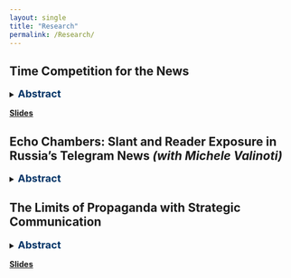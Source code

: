 ```yaml
---
layout: single
title: "Research"
permalink: /Research/
---
```




## Time Competition for the News
<details>
  <summary><strong style="color: #003366; font-size: 18px;">Abstract</strong></summary>
  <p style="font-size: 16px;">The digital revolution has reshaped journalism, driving a shift toward real-time reporting and reshaping how audiences consume news. This study explores how ideological slant influences time competition in news reporting, focusing on Telegram—Russia’s most widely used social media platform. Using a novel dataset of publications from 77 news outlets between 2021 and 2023, I apply a Topic Detection and Tracking (TDT) algorithm to identify media events and measure reporting delays. To assess horizontal differentiation, I implement a three-step approach to identify government-sensitive topics and characterize outlets' ideological positions based on the proportion of articles with ideological framing. Model-free evidence reveals three key patterns. First, delays significantly reduce audience engagement, particularly for neutral outlets. Second, neutral outlets report faster than their ideologically slanted counterparts. Finally, as ideological slant intensifies, posting behavior becomes more structured—outlets are more likely to follow a set schedule rather than competing based on speed. A Difference-in-Differences analysis of Telegram’s "Similar Outlets" feature further suggests that intensified time competition incentivizes outlets to adopt stronger ideological positioning as a differentiation strategy. To quantify these effects, I develop a structural model and conduct counterfactual analysis to examine how platform-driven competition shapes editorial choices. This research provides new insights into the interplay between ideological bias and the pressures of real-time news production in the digital era.</p>
</details>
<p style="margin-top: 15px;"><a href="/assets/slides_time_competition.pdf" download><strong>Slides</strong></a></p>

## Echo Chambers: Slant and Reader Exposure in Russia’s Telegram News *(with Michele Valinoti)*
<details>
  <summary><strong style="color: #003366; font-size: 18px;">Abstract</strong></summary>
  <p style="font-size: 16px;">This study examines ideological slant in the Telegram news market and its impact on readership behavior. Leveraging the platform’s recommended channels feature, we find that users, including politicians, tend to follow outlets with similar ideological slants rather than seeking diverse perspectives. This raises concerns about potential echo chambers. To explore their effects, we are conducting a survey in collaboration with the Levada Center, assessing respondents' awareness of key events from recent years and analyzing how their knowledge correlates with the outlets they follow. Our findings contribute to the understanding of media consumption dynamics and ideological segregation in digital news environments.</p>
</details>


## The Limits of Propaganda with Strategic Communication
<details>
  <summary><strong style="color: #003366; font-size: 18px;">Abstract</strong></summary>
  <p style="font-size: 16px;"> propose a model in which agents can choose between supporting or not supporting the
government while the quality of the government is unknown. The sender uses propaganda
to introduce a bias to the public signal. Society consists of credulous and skeptical citizens
connected via a random matching mechanism. Credulous citizens follow the public signal
blindly, while skeptical citizens know the actual value of a bias and can spill information
about the value of bias among other citizens, but sharing information is costly. For the
sender, the lower informativeness of a signal increases the expected level of support from
credulous agents. Still, it raises the incentives for skeptical agents to spread information.
Comparative statics show that the increase in the average level of influence leads to lower
awareness or more aggressive propaganda. On the contrary, keeping the average level of
influence fixed, the higher inequality in the number of links may lead to a higher level of
awareness.
</p>
</details>
<p style="margin-top: 15px;"><a href="/assets/slides_propaganda.pdf" download><strong>Slides</strong></a></p>

